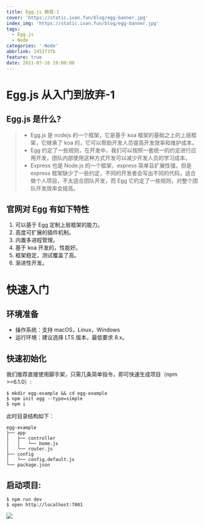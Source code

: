 ```yaml
---
title: Egg.js 教程-1
cover: 'https://static.ivan.fun/blog/egg-banner.jpg'
index_img: 'https://static.ivan.fun/blog/egg-banner.jpg'
tags:
  - Egg.js
  - Node
categories: '-Node'
abbrlink: 2452f3fb
feature: true
date: 2021-07-16 19:00:00
---
```


# Egg.js 从入门到放弃-1

## Egg.js 是什么?

> - Egg.js 是 nodejs 的一个框架，它是基于 koa 框架的基础之上的上层框架，它继承了 koa 的，它可以帮助开发人员提高开发效率和维护成本。
> - Egg 约定了一些规则，在开发中，我们可以按照一套统一的约定进行应用开发，团队内部使用这种方式开发可以减少开发人员的学习成本。
> - Express 也是 Node.js 的一个框架，express 简单且扩展性强，但是 express 框架缺少了一些约定，不同的开发者会写出不同的代码，适合做个人项目，不太适合团队开发，而 Egg 它约定了一些规则，对整个团队开发效率会提高。

## 官网对 Egg 有如下特性

1. 可以基于 Egg 定制上层框架的能力。
2. 高度可扩展的插件机制。
3. 内置多进程管理。
4. 基于 koa 开发的，性能好。
5. 框架稳定，测试覆盖了高。
6. 渐进性开发。

# 快速入门

## 环境准备

- 操作系统：支持 macOS，Linux，Windows
- 运行环境：建议选择 LTS 版本，最低要求 8.x。

## 快速初始化

我们推荐直接使用脚手架，只需几条简单指令，即可快速生成项目（npm >=6.1.0）:

```
$ mkdir egg-example && cd egg-example
$ npm init egg --type=simple
$ npm i
```

此时目录结构如下：

```
egg-example
├── app
│   ├── controller
│   │   └── home.js
│   └── router.js
├── config
│   └── config.default.js
└── package.json
```

## 启动项目:

```
$ npm run dev
$ open http://localhost:7001
```

![](https://static.ivan.fun/blog/egg-912u3h.jpg)
